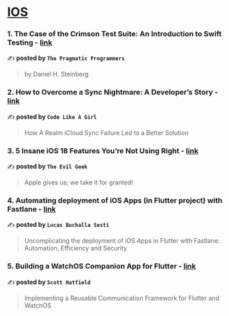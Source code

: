 
<h1><a href=https://medium.com/tag/ios/recommended target="_blank" rel="noopener noreferrer">IOS</a></h1>
<h3>1. The Case of the Crimson Test Suite: An Introduction to Swift Testing - <a href="https://medium.com/pragmatic-programmers/the-case-of-the-crimson-test-suite-an-introduction-to-swift-testing-b677f7da254e" target="_blank" rel="noopener noreferrer">link</a></h3>

✍️ **posted by `The Pragmatic Programmers`**

<blockquote>by Daniel H. Steinberg</blockquote>

<h3>2. How to Overcome a Sync Nightmare: A Developer’s Story - <a href="https://medium.com/code-like-a-girl/how-to-overcome-a-sync-nightmare-a-developers-story-3d0b26e64779" target="_blank" rel="noopener noreferrer">link</a></h3>

✍️ **posted by `Code Like A Girl`**

<blockquote>How A Realm iCloud Sync Failure Led to a Better Solution</blockquote>

<h3>3. 5 Insane iOS 18 Features You’re Not Using Right - <a href="https://medium.com/@evilgeek/5-insane-ios-18-features-youre-not-using-right-adf47b501300" target="_blank" rel="noopener noreferrer">link</a></h3>

✍️ **posted by `The Evil Geek`**

<blockquote>Apple gives us; we take it for granted!</blockquote>

<h3>4. Automating deployment of iOS Apps (in Flutter project) with Fastlane - <a href="https://medium.com/@lucas.buchalla.sesti/automating-deployment-of-ios-apps-in-flutter-project-with-fastlane-1174a4e235b9" target="_blank" rel="noopener noreferrer">link</a></h3>

✍️ **posted by `Lucas Buchalla Sesti`**

<blockquote>Uncomplicating the deployment of iOS Apps in Flutter with Fastlane: Automation, Efficiency and Security</blockquote>

<h3>5. Building a WatchOS Companion App for Flutter - <a href="https://medium.com/@Toglefritz/building-a-watchos-companion-app-for-flutter-08f80ea8cb1b" target="_blank" rel="noopener noreferrer">link</a></h3>

✍️ **posted by `Scott Hatfield`**

<blockquote>Implementing a Reusable Communication Framework for Flutter and WatchOS</blockquote>

